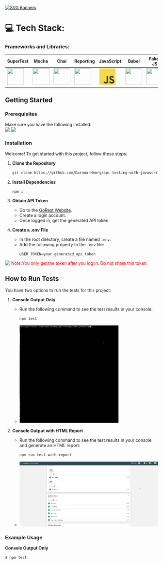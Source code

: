 [![SVG Banners](https://svg-banners.vercel.app/api?type=glitch&text1=API%20Testing%20w%20JS&width=1000&height=200)](https://github.com/Darana-Henry)

# 💻 Tech Stack:

### Frameworks and Libraries:

| SuperTest                                                                                     | Mocha                                                                                        | Chai                                                                                         | Reporting                                                                                                                         | JavaScript                                                                                                                    | Babel                                                                                         | Faker JS                                                                                       | DotEnv                                                                                                   |
| --------------------------------------------------------------------------------------------- | -------------------------------------------------------------------------------------------- | -------------------------------------------------------------------------------------------- | --------------------------------------------------------------------------------------------------------------------------------- | ----------------------------------------------------------------------------------------------------------------------------- | --------------------------------------------------------------------------------------------- | ---------------------------------------------------------------------------------------------- | -------------------------------------------------------------------------------------------------------- |
| <img src="https://avatars.githubusercontent.com/u/30959108?s=48&v=4" width="55" height="55"/> | <img src="https://avatars.githubusercontent.com/u/8770005?s=48&v=4" width="55" height="55"/> | <img src="https://avatars.githubusercontent.com/u/1515293?s=48&v=4" width="55" height="55"/> | <img src="https://encrypted-tbn0.gstatic.com/images?q=tbn:ANd9GcTRFPrub8_Y-yTn2XDNnEzFDQgnc78ygJITsQ&s"  width="55" height="55"/> | <img src="https://github.com/devicons/devicon/blob/master/icons/javascript/javascript-original.svg"  width="55" height="55"/> | <img src="https://avatars.githubusercontent.com/u/9637642?s=48&v=4"  width="55" height="55"/> | <img src="https://avatars.githubusercontent.com/u/97165289?s=48&v=4"  width="55" height="55"/> | <img src="https://raw.githubusercontent.com/motdotla/dotenv/master/dotenv.svg"  width="55" height="55"/> |

## Getting Started

### Prerequisites

Make sure you have the following installed:<br>
![](https://img.shields.io/badge/Node.js-43853D?style=for-the-badge&logo=node.js&logoColor=white)
![](https://img.shields.io/badge/npm-CB3837?style=for-the-badge&logo=npm&logoColor=white)

### Installation

Welcome! To get started with this project, follow these steps:

1. **Clone the Repository**
   ```sh
   git clone https://github.com/Darana-Henry/api-testing-with-javascript.git   

2. **Install Dependencies**
   ```sh
   npm i
   ```

3. **Obtain API Token**
   - Go to the [GoRest Website](https://gorest.co.in/).
   - Create a login account.
   - Once logged in, get the generated API token.

4. **Create a .env File**
   - In the root directory, create a file named `.env`.
   - Add the following property to the `.env` file:
     ```dotenv
     USER_TOKEN=your_generated_api_token
     ```

<img src="https://user-images.githubusercontent.com/74038190/212284087-bbe7e430-757e-4901-90bf-4cd2ce3e1852.gif" align="left" width="20"/> <span style="color: red;"> Note:You only get the token after you log in. Do not share this token.</span>

## How to Run Tests

You have two options to run the tests for this project:

1. **Console Output Only**
   - Run the following command to see the test results in your console:
     ```sh
     npm test
     ```
   - ![Console Output](./images/mocha%20npm%20test.gif)

2. **Console Output with HTML Report**
   - Run the following command to see the test results in your console and generate an HTML report:
     ```sh
     npm run test-with-report
     ```
   - ![HTML Report](./images/mocha-awesome%20reporter.gif)

### Example Usage

**Console Output Only**
```sh
$ npm test
